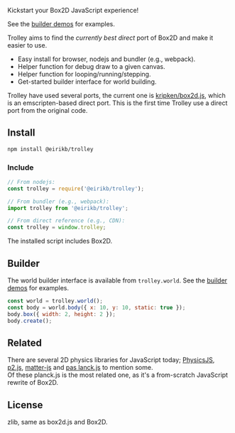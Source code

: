 Kickstart your Box2D JavaScript experience!  

See the [builder demos](https://eirikb.github.io/trolley/docs/builder) for examples.

Trolley aims to find the _currently best direct_ port of Box2D and make it easier to use.
  * Easy install for browser, nodejs and bundler (e.g., webpack).
  * Helper function for debug draw to a given canvas.
  * Helper function for looping/running/stepping.
  * Get-started builder interface for world building.

Trolley have used several ports, the current one is [kripken/box2d.js](https://github.com/kripken/box2d.js), which is
an emscripten-based direct port.
This is the first time Trolley use a direct port from the original code.

## Install

```bash
npm install @eirikb/trolley
```
    
### Include
```javascript
// From nodejs:
const trolley = require('@eirikb/trolley');

// From bundler (e.g., webpack):
import trolley from '@eirikb/trolley';

// From direct reference (e.g., CDN):
const trolley = window.trolley;
```
    
The installed script includes Box2D.

## Builder

The world builder interface is available from `trolley.world`.
See the [builder demos](https://eirikb.github.io/trolley/docs/builder) for examples.

```javascript
const world = trolley.world();
const body = world.body({ x: 10, y: 10, static: true });
body.box({ width: 2, height: 2 });
body.create();
```

## Related

There are several 2D physics libraries for JavaScript today;
[PhysicsJS](https://github.com/wellcaffeinated/PhysicsJS),
[p2.js](https://github.com/schteppe/p2.js),
[matter-js](https://github.com/liabru/matter-js) and
[pas lanck.js](https://github.com/shakiba/planck.js)
to mention some.  
Of these planck.js is the most related one, as it's a from-scratch JavaScript rewrite of Box2D.

## License

zlib, same as box2d.js and Box2D.
